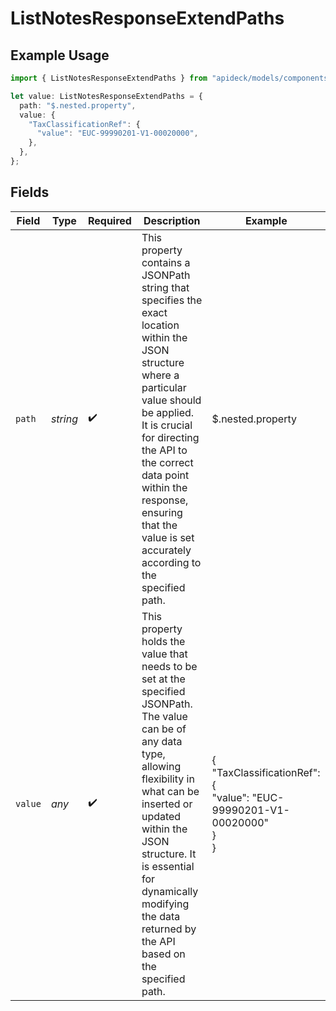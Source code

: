 # ListNotesResponseExtendPaths

## Example Usage

```typescript
import { ListNotesResponseExtendPaths } from "apideck/models/components";

let value: ListNotesResponseExtendPaths = {
  path: "$.nested.property",
  value: {
    "TaxClassificationRef": {
      "value": "EUC-99990201-V1-00020000",
    },
  },
};
```

## Fields

| Field                                                                                                                                                                                                                                                                                                          | Type                                                                                                                                                                                                                                                                                                           | Required                                                                                                                                                                                                                                                                                                       | Description                                                                                                                                                                                                                                                                                                    | Example                                                                                                                                                                                                                                                                                                        |
| -------------------------------------------------------------------------------------------------------------------------------------------------------------------------------------------------------------------------------------------------------------------------------------------------------------- | -------------------------------------------------------------------------------------------------------------------------------------------------------------------------------------------------------------------------------------------------------------------------------------------------------------- | -------------------------------------------------------------------------------------------------------------------------------------------------------------------------------------------------------------------------------------------------------------------------------------------------------------- | -------------------------------------------------------------------------------------------------------------------------------------------------------------------------------------------------------------------------------------------------------------------------------------------------------------- | -------------------------------------------------------------------------------------------------------------------------------------------------------------------------------------------------------------------------------------------------------------------------------------------------------------- |
| `path`                                                                                                                                                                                                                                                                                                         | *string*                                                                                                                                                                                                                                                                                                       | :heavy_check_mark:                                                                                                                                                                                                                                                                                             | This property contains a JSONPath string that specifies the exact location within the JSON structure where a particular value should be applied. It is crucial for directing the API to the correct data point within the response, ensuring that the value is set accurately according to the specified path. | $.nested.property                                                                                                                                                                                                                                                                                              |
| `value`                                                                                                                                                                                                                                                                                                        | *any*                                                                                                                                                                                                                                                                                                          | :heavy_check_mark:                                                                                                                                                                                                                                                                                             | This property holds the value that needs to be set at the specified JSONPath. The value can be of any data type, allowing flexibility in what can be inserted or updated within the JSON structure. It is essential for dynamically modifying the data returned by the API based on the specified path.        | {<br/>"TaxClassificationRef": {<br/>"value": "EUC-99990201-V1-00020000"<br/>}<br/>}                                                                                                                                                                                                                            |